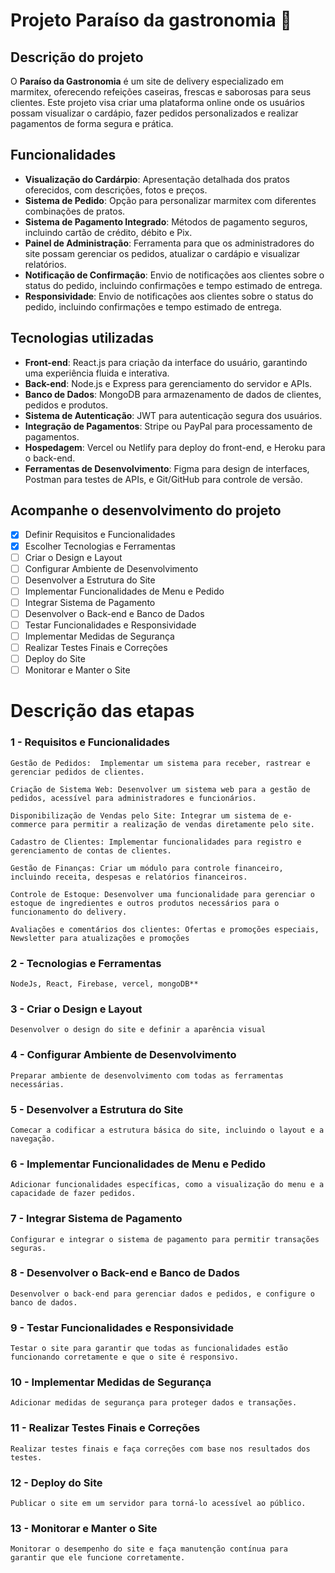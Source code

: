 # Projeto Paraíso da gastronomia :bowl_with_spoon:


## Descrição do projeto
 O **Paraíso da Gastronomia** é um site de delivery especializado em marmitex, oferecendo refeições caseiras, frescas e saborosas para seus clientes. Este projeto visa criar uma plataforma online onde os usuários possam visualizar o cardápio, fazer pedidos personalizados e realizar pagamentos de forma segura e prática.

## Funcionalidades

* **Visualização do Cardárpio**: Apresentação detalhada dos pratos oferecidos, com descrições, fotos e preços.
*  **Sistema de Pedido**: Opção para personalizar marmitex com diferentes combinações de pratos.
*  **Sistema de Pagamento Integrado**: Métodos de pagamento seguros, incluindo cartão de crédito, débito e Pix.
*  **Painel de Administração**: Ferramenta para que os administradores do site possam gerenciar os pedidos, atualizar o cardápio e visualizar relatórios.
*  **Notificação de Confirmação**: Envio de notificações aos clientes sobre o status do pedido, incluindo confirmações e tempo estimado de entrega.
*  **Responsividade**:  Envio de notificações aos clientes sobre o status do pedido, incluindo confirmações e tempo estimado de entrega.

## Tecnologias utilizadas
* **Front-end**: React.js para criação da interface do usuário, garantindo uma experiência fluida e interativa.
* **Back-end**: Node.js e Express para gerenciamento do servidor e APIs.
* **Banco de Dados**: MongoDB para armazenamento de dados de clientes, pedidos e produtos.
* **Sistema de Autenticação**: JWT para autenticação segura dos usuários.
* **Integração de Pagamentos**: Stripe ou PayPal para processamento de pagamentos.
* **Hospedagem**: Vercel ou Netlify para deploy do front-end, e Heroku para o back-end.
* **Ferramentas de Desenvolvimento**: Figma para design de interfaces, Postman para testes de APIs, e Git/GitHub para controle de versão.


## Acompanhe o desenvolvimento do projeto

- [x] Definir Requisitos e Funcionalidades
- [x] Escolher Tecnologias e Ferramentas
- [ ] Criar o Design e Layout
- [ ] Configurar Ambiente de Desenvolvimento
- [ ] Desenvolver a Estrutura do Site
- [ ] Implementar Funcionalidades de Menu e Pedido
- [ ] Integrar Sistema de Pagamento
- [ ] Desenvolver o Back-end e Banco de Dados
- [ ] Testar Funcionalidades e Responsividade
- [ ] Implementar Medidas de Segurança
- [ ] Realizar Testes Finais e Correções
- [ ] Deploy do Site
- [ ] Monitorar e Manter o Site

# Descrição das etapas

 ### 1 - Requisitos e Funcionalidades

    Gestão de Pedidos:  Implementar um sistema para receber, rastrear e gerenciar pedidos de clientes.

    Criação de Sistema Web: Desenvolver um sistema web para a gestão de pedidos, acessível para administradores e funcionários.

    Disponibilização de Vendas pelo Site: Integrar um sistema de e-commerce para permitir a realização de vendas diretamente pelo site.

    Cadastro de Clientes: Implementar funcionalidades para registro e gerenciamento de contas de clientes.

    Gestão de Finanças: Criar um módulo para controle financeiro, incluindo receita, despesas e relatórios financeiros.

    Controle de Estoque: Desenvolver uma funcionalidade para gerenciar o estoque de ingredientes e outros produtos necessários para o funcionamento do delivery.

    Avaliações e comentários dos clientes: Ofertas e promoções especiais, Newsletter para atualizações e promoções

### 2 - Tecnologias e Ferramentas
    NodeJs, React, Firebase, vercel, mongoDB**

### 3 - Criar o Design e Layout
    Desenvolver o design do site e definir a aparência visual

### 4 - Configurar Ambiente de Desenvolvimento
    Preparar ambiente de desenvolvimento com todas as ferramentas necessárias.

### 5 - Desenvolver a Estrutura do Site 
    Comecar a codificar a estrutura básica do site, incluindo o layout e a navegação.

### 6 - Implementar Funcionalidades de Menu e Pedido
    Adicionar funcionalidades específicas, como a visualização do menu e a capacidade de fazer pedidos.

### 7 - Integrar Sistema de Pagamento
    Configurar e integrar o sistema de pagamento para permitir transações seguras.

### 8 - Desenvolver o Back-end e Banco de Dados
    Desenvolver o back-end para gerenciar dados e pedidos, e configure o banco de dados.

### 9 - Testar Funcionalidades e Responsividade
    Testar o site para garantir que todas as funcionalidades estão funcionando corretamente e que o site é responsivo.

### 10 - Implementar Medidas de Segurança
    Adicionar medidas de segurança para proteger dados e transações.

### 11 - Realizar Testes Finais e Correções
    Realizar testes finais e faça correções com base nos resultados dos testes.

### 12 - Deploy do Site
    Publicar o site em um servidor para torná-lo acessível ao público.

### 13 - Monitorar e Manter o Site
    Monitorar o desempenho do site e faça manutenção contínua para garantir que ele funcione corretamente.

